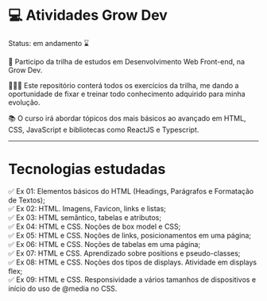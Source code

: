 # :computer: Atividades Grow Dev

Status: em andamento ⌛

🚀 Participo da trilha de estudos em Desenvolvimento Web Front-end, na Grow Dev.

👩🏻‍💻 Este repositório conterá todos os exercícios da trilha, me dando a oportunidade de fixar e treinar todo conhecimento adquirido para minha evolução.

📚 O curso irá abordar tópicos dos mais básicos ao avançado em HTML, CSS, JavaScript e bibliotecas como ReactJS e Typescript.

---

# Tecnologias estudadas

✅ Ex 01: Elementos básicos do HTML (Headings, Parágrafos e Formatação de Textos);<br>
✅ Ex 02: HTML. Imagens, Favicon, links e listas;<br>
✅ Ex 03: HTML semântico, tabelas e atributos;<br>
✅ Ex 04: HTML e CSS. Noções de box model e CSS;<br>
✅ Ex 05: HTML e CSS. Noções de links, posicionamentos em uma página;<br>
✅ Ex 06: HTML e CSS. Noções de tabelas em uma página;<br>
✅ Ex 07: HTML e CSS. Aprendizado sobre positions e pseudo-classes;<br>
✅ Ex 08: HTML e CSS. Noções dos tipos de displays. Atividade em displays flex;<br>
✅ Ex 09: HTML e CSS. Responsividade a vários tamanhos de dispositivos e início do uso de @media no CSS.